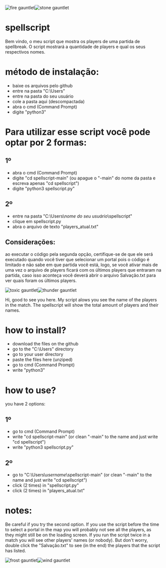 ![fire gauntlet](https://static.wikia.nocookie.net/spellbreak_gamepedia_en/images/d/da/Fire_Gauntlet_Round_3.1.png/revision/latest?cb=20210506222718)![stone gauntlet](https://static.wikia.nocookie.net/spellbreak_gamepedia_en/images/0/0c/Stone_Gauntlet_Round_3.1.png/revision/latest?cb=20210506222722)

# spellscript
Bem vindo, o meu script que mostra os players de uma partida de spellbreak.
O script mostrará a quantidade de players e qual os seus respectivos nomes.

# método de instalação:
- baixe os arquivos pelo github
- entre na pasta "C:\Users"
- entre na pasta do seu usuário 
- cole a pasta aqui (descompactada)
- abra o cmd (Command Prompt)
- digite "python3"

# Para utilizar esse script você pode optar por 2 formas:

## 1º
- abra o cmd (Command Prompt)
- digite "cd spellscript-main" (ou apague o "-main" do nome da pasta e escreva apenas "cd spellscript")
- digite "python3 spellscript.py"

## 2º
- entre na pasta "C:\Users\\*nome do seu usuário*\spellscript"
- clique em spellscript.py
- abra o arquivo de texto "players_atual.txt"

## Considerações:
ao executar o código pela segunda opção,
certifique-se de que ele será executado quando você tiver que selecionar um portal
pois o código é limitado e não sabe em que partida você está,
logo, se você ativar mais de uma vez o arquivo de players ficará com os últimos players que entraram na partida,
caso isso aconteça você deverá abrir o arquivo Salvação.txt para ver quais foram os últimos players.

![toxic gauntlet](https://static.wikia.nocookie.net/spellbreak_gamepedia_en/images/1/12/Toxic_Gauntlet_Round_3.1.png/revision/latest?cb=20210506222721)![thunder gauntlet](https://static.wikia.nocookie.net/spellbreak_gamepedia_en/images/f/f0/Lightning_Gauntlet_Round_3.1.png/revision/latest?cb=20210506222720)

Hi, good to see you here. My script alows you see the name of the players in the match.
The spellscript will show the total amount of players and their names.

# how to install?
- download the files on the github
- go to the "C:\Users" directory
- go to your user directory
- paste the files here (unziped)
- go to cmd (Command Prompt)
- write "python3"

# how to use?
you have 2 options:

## 1º
- go to cmd (Command Prompt)
- write "cd spellscript-main" (or clean "-main" to the name and just write "cd spellscript")
- write "python3 spellscript.py"

## 2º
- go to "C:\Users\\*username*\spellscript-main" (or clean "-main" to the name and just write "cd spellscript")
- click (2 times) in "spellscript.py"
- click (2 times) in "players_atual.txt"

# notes:
Be careful if you try the second option.
If you use the script before the time to select a portal in the map you will probably not see all the players, as they might still be on the loading screen.
If you run the script twice in a match you will see other players' names (or nobody).
But don't worry, double click the "Salvação.txt" to see (in the end) the players that the script has listed.

![frost gauntlet](https://static.wikia.nocookie.net/spellbreak_gamepedia_en/images/c/ca/Frost_Gauntlet_Round_3.1.png/revision/latest?cb=20210506222719)![wind gauntlet](https://static.wikia.nocookie.net/spellbreak_gamepedia_en/images/b/b6/Wind_Gauntlet_Round_3.1.png/revision/latest?cb=20210506222723)
